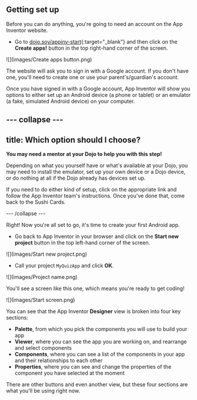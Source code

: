 ## Getting set up

Before you can do anything, you're going to need an account on the App Inventor website.

+ Go to [dojo.soy/appinv-start](http://dojo.soy/appinv-start){:target="_blank"} and then click on the **Create apps!** button in the top right-hand corner of the screen.

![](images/Create apps button.png)

The website will ask you to sign in with a Google account. If you don't have one, you'll need to create one or use your parent's/guardian's account.

Once you have signed in with a Google account, App Inventor will show you options to either set up an Android device (a phone or tablet) or an emulator (a fake, simulated Android device) on your computer.

--- collapse ---
---
title: Which option should I choose?
---

**You may need a mentor at your Dojo to help you with this step!**

Depending on what you yourself have or what's available at your Dojo, you may need to install the emulator, set up your own device or a Dojo device, or do nothing at all if the Dojo already has devices set up.

If you need to do either kind of setup, click on the appropriate link and follow the App Inventor team's instructions. Once you've done that, come back to the Sushi Cards.

--- /collapse ---

Right! Now you're all set to go, it's time to create your first Android app.

+ Go back to App Inventor in your browser and click on the **Start new project** button in the top left-hand corner of the screen.

![](images/Start new project.png)

+ Call your project `MyQuizApp` and click **OK**.

![](images/Project name.png)

You'll see a screen like this one, which means you're ready to get coding!

![](images/Start screen.png)

You can see that the App Inventor **Designer** view is broken into four key sections:
 + **Palette**, from which you pick the components you will use to build your app
 + **Viewer**, where you can see the app you are working on, and rearrange and select components
 + **Components**, where you can see a list of the components in your app and their relationships to each other
 + **Properties**, where you can see and change the properties of the component you have selected at the moment

There are other buttons and even another view, but these four sections are what you'll be using right now.

